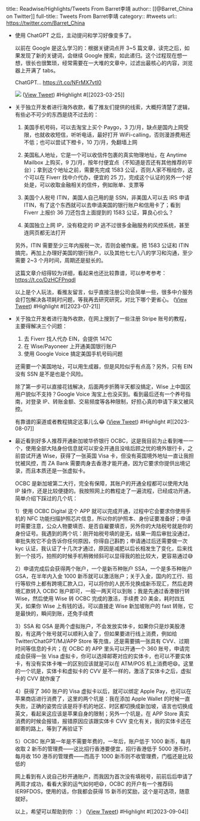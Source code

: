title:: Readwise/Highlights/Tweets From Barret李靖
author:: [[@Barret_China on Twitter]]
full-title:: Tweets From Barret李靖
category:: #tweets
url:: https://twitter.com/Barret_China

- 使用 ChatGPT 之后，主动提问和学习好像变多了。
  
  以前在 Google 是这么学习的：根据关键词点开 3~5 篇文章，读完之后，如果发现了新的关键词，会继续 Google 搜索，如此递归。这个过程现在想一想，很长也很繁琐，经常需要在一大堆的文章中，过滤出最核心的内容，浏览器上开满了 tabs。
  
  ChatGPT… https://t.co/NFrMX7vtI0 
  
  ![](https://pbs.twimg.com/media/FsB1erCWIAMb5-i.jpg) ([View Tweet](https://twitter.com/Barret_China/status/1639439450961768449)) #Highlight #[[2023-03-25]]
- 关于独立开发者进行海外收款，看了推友们提供的线索，大概捋清楚了逻辑，有些必不可少的东西是绕不过去的：
  
  1. 美国手机号码，可以去淘宝上买个 Paygo，3 刀/月，缺点是国内上网受限，也就收收短信，听听电话，最好打开 WiFi-calling，否则漫游费用还不低；也可以尝试下橙卡，10 刀/月，免翻墙上网
  
  2. 美国私人地址，它是一个可以收信件包裹的真实物理地址，在 Anytime Mailbox 上购买，9 刀/月，按年付便宜点（不知道是否还有其他推荐的平台）；拿到这个地址之前，需要先完成 1583 公证，否则人家不租给你，这个可以在 Fiverr 找中介代办，便宜的 25 刀，完成这个认证的另外一个好处是，可以收取金融相关的信件，例如账单、支票等
  
  3. 美国个人税号 ITIN，美国人自己用的是 SSN，非美国人可以去 IRS 申请 ITIN，有了这个东西就可以去申请美国的银行账户和信用卡了；看到 Fiverr 上报价 36 刀还包含上面提到的 1583 公证，算良心价么？
  
  4. 美国独立上网 IP，没有稳定的 IP 逃不过很多金融服务的风控系统，甚至连网页都无法打开
  
  另外，ITIN 需要至少三年内报税一次，否则会被作废。把 1583 公证和 ITIN 搞完，再加上办理好美国的银行账户，以及其他七七八八的学习和沟通，至少需要 2~3 个月时间，周期还是挺长的。
  
  这篇文章介绍得较为详细，看起来也还比较靠谱，可以参考参考：https://t.co/DzHCFPnqdl
  
  以上是个人玩法，看推友留言，似乎直接注册公司会简单一些，很多中介服务会打包解决各项耗时问题，等我再去研究研究，对比下哪个更省心。 ([View Tweet](https://twitter.com/Barret_China/status/1682018264539602945)) #Highlight #[[2023-07-21]]
- 关于独立开发者进行海外收款，在网上搜到了一些注册 Stripe 账号的教程，主要得解决三个问题：
  
  1. 去 Fiverr 找人代办 EIN，会提供 147C
  2. 在 Wise/Payoneer 上开通美国银行账户
  3. 使用 Google Voice 搞定美国手机号码问题
  
  还需要一个美国地址，可以用生成器，但是风险似乎有点高？另外，只有 EIN 没有 SSN 是不是也是个风险。
  
  除了第一步可以直接花钱解决，后面两步折腾半天都没搞定，Wise 上中国区用户貌似不支持？Google Voice 淘宝上也没买到。看到最后还有一个养号指南，对登录 IP、转账金额、交易频度等各种限制，好担心真的申请下来又被风控。
  
  有靠谱的渠道或者教程搞定这事儿么😂 ([View Tweet](https://twitter.com/Barret_China/status/1681881698848604161)) #Highlight #[[2023-08-07]]
- 最近看到好多人推荐开通新加坡华侨银行 OCBC，这是我目前为止看到唯一一个，使用全部大陆身份信息就可以安全开通且没啥后顾之忧的境外银行卡，之前尝试开通 Wise，获得了一张英国 Visa 卡，但没有英国境外地址一直让我担忧被风控，而 ZA Bank 需要肉身去香港才能开通，因为它要求你提供出境记录，而且本质还是一张虚拟卡。
  
  OCBC 是新加坡第二大行，完全有保障，其账户的开通全程都可以使用大陆 IP 操作，还是比较便捷的。我按照网上的教程走了一遍流程，已经成功开通，简单介绍下踩过的几个坑：
  
  1）使用 OCBC Digital 这个 APP 就可以完成开通，过程中它会要求你使用手机的 NFC 功能扫描护照芯片信息，所以你的护照本、身份证要准备好；申请时需要注意，公众人物要填否、是否自雇要填否，另外你的大陆税号就是你的身份证号。我遇到的两个坑：刚开始税号填的是无，结果一周后审批没通过，审批失败它不会告诉你任何原因，你得自己斟酌；申请通过后还需要做一次 kyc 认证，我认证了十几次才通过，原因是减肥以后长相发生了变化，后来找到一个技巧，拍照的时候手机稍微倾斜可以显得我的脸比较大，更容易通过😅
  
  2）申请完成后会获得两个账户，一个是新币种账户 SSA，一个是多币种账户 GSA，在半年内入金 1000 新币就可以激活账户；关于入金，国内的工行、招行等软件上都有跨境汇款入口，可以将你的人民币兑换成新币现汇，然后走跨境汇款转入 OCBC 账户即可，一般一两天可以到账；我是先通过香港银行转 Wise，然后使用 Wise 转 OCBC 完成的激活，手续费 20 美金，耗时四五天，如果你 Wise 上有钱的话，可以直接走 Wise 新加坡账户的 fast 转账，它是最快的，瞬间到账，还免手续费
  
  3）SSA 和 GSA 是两个虚拟账户，不会发放实体卡，如果你只是炒美股港股，有这两个账号就可以顺利入金了，但如果要进行线上消费，例如给 Twitter/ChatGPT/MJ/APP Store 等充值，还是需要搞一张具有 CVV、过期时间等信息的卡片；在 OCBC 的 APP 里头可以开通一个 360 账号，申请完成会获得一张 Visa 虚拟卡，你可以选择邮寄对应的实体卡，也可以不要实体卡，有没有实体卡唯一的区别应该就是可以在 ATM/POS 机上消费吧😄。这里的一个坑是，实体卡和虚拟卡的 CVV 是不一样的，激活了实体卡之后，虚拟卡的 CVV 就作废了
  
  4）获得了 360 账户的 Visa 虚拟卡以后，就可以绑定 Apple Pay，也可以在苹果商店进行消费了，这里的两个坑是：我在添加 Apple Wallet 的时候一直失败，正确的姿势应该是将手机的地区、时区都切换成新加坡，语言也切换成英文，看起来这应该是苹果自身的限制；另外一个坑是，在 APP Store 真实消费的时候会报错，报错原因应该跟实体卡 CVV 变化有关，我的实体卡还在邮寄的路上，等到了再验证下
  
  5）OCBC 账户第一年是不需要年费的，一年后，账户低于 1000 新币，每月收取 2 新币的管理费——这比招行香港要便宜，招行香港低于 5000 港币时，每月收 150 港币的管理费——而高于 1000 新币则不收管理费，门槛还是比较低的
  
  网上看到有人说自己秒开通账户，而我因为首次没有填税号，前前后后申请了两周才成功，看看大家的运气如何吧😄，OCBC 的开户有一个推荐码 IER9FDOS，使用的话，你我都会获得 15 新币的奖励，这个是可选项，随意就好。
  
  以上，希望可以帮助到你 ：） ([View Tweet](https://twitter.com/Barret_China/status/1698338662088622167)) #Highlight #[[2023-09-04]]